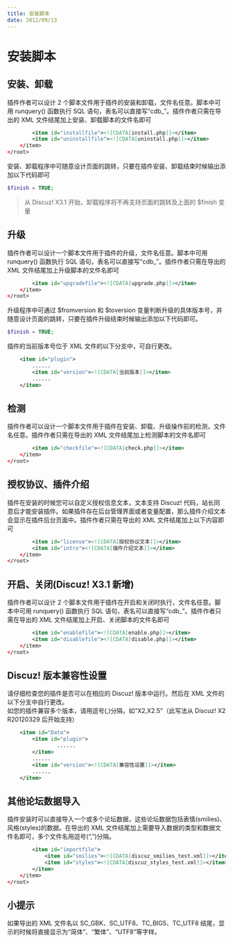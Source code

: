 ```yaml
---
title: 安装脚本
date: 2012/09/13
---
```

# 安装脚本
## 安装、卸载
插件作者可以设计 2 个脚本文件用于插件的安装和卸载，文件名任意。脚本中可用 runquery() 函数执行 SQL 语句，表名可以直接写“cdb_”。插件作者只需在导出的 XML 文件结尾加上安装、卸载脚本的文件名即可
```xml
        <item id="installfile"><![CDATA[install.php]]></item>
        <item id="uninstallfile"><![CDATA[uninstall.php]]></item>
    </item>
</root>
```
安装、卸载程序中可随意设计页面的跳转，只要在插件安装、卸载结束时候输出添加以下代码即可
```php
$finish = TRUE;
```
> 从 Discuz! X3.1 开始，卸载程序将不再支持页面的跳转及上面的 $finish 变量
## 升级
插件作者可以设计一个脚本文件用于插件的升级，文件名任意。脚本中可用 runquery() 函数执行 SQL 语句，表名可以直接写“cdb_”。插件作者只需在导出的 XML 文件结尾加上升级脚本的文件名即可
```xml
        <item id="upgradefile"><![CDATA[upgrade.php]]></item>
    </item>
</root>
```
升级程序中可通过 $fromversion 和 $toversion 变量判断升级的具体版本号，并随意设计页面的跳转，只要在插件升级结束时候输出添加以下代码即可。
```php
$finish = TRUE;
```
插件的当前版本号位于 XML 文件的以下分支中，可自行更改。
```xml
    <item id="plugin">
        ......
        <item id="version"><![CDATA[当前版本]]></item>
        ......
    </item>
```
## 检测
插件作者可以设计一个脚本文件用于插件在安装、卸载、升级操作前的检测，文件名任意。插件作者只需在导出的 XML 文件结尾加上检测脚本的文件名即可
```xml
        <item id="checkfile"><![CDATA[check.php]]></item>
    </item>
</root>
```
## 授权协议、插件介绍
插件在安装的时候您可以自定义授权信息文本，文本支持 Discuz! 代码，站长同意后才能安装插件。如果插件存在后台管理界面或者变量配置，那么插件介绍文本会显示在插件后台页面中。插件作者只需在导出的 XML 文件结尾加上以下内容即可
```xml
        <item id="license"><![CDATA[授权协议文本]]></item>
        <item id="intro"><![CDATA[插件介绍文本]]></item>
    </item>
</root>
```
## 开启、关闭(Discuz! X3.1 新增)
插件作者可以设计 2 个脚本文件用于插件在开启和关闭时执行，文件名任意。脚本中可用 runquery() 函数执行 SQL 语句，表名可以直接写“cdb_”。插件作者只需在导出的 XML 文件结尾加上开启、关闭脚本的文件名即可
```xml
        <item id="enablefile"><![CDATA[enable.php]]></item>
        <item id="disablefile"><![CDATA[disable.php]]></item>
    </item>
</root>
```
## Discuz! 版本兼容性设置
请仔细检查您的插件是否可以在相应的 Discuz! 版本中运行。然后在 XML 文件的以下分支中自行更改。  
如您的插件兼容多个版本，请用逗号(,)分隔，如“X2,X2.5”（此写法从 Discuz! X2 R20120329 后开始支持）
```xml
    <item id="Data">
        <item id="plugin">
                ......
        </item>
        ......
        <item id="version"><![CDATA[兼容性设置]]></item>
        ......
    </item>
```
## 其他论坛数据导入
插件安装时可以直接导入一个或多个论坛数据，这些论坛数据包括表情(smilies)、风格(styles)的数据。在导出的 XML 文件结尾加上需要导入数据的类型和数据文件名即可，多个文件名用逗号(“,”)分隔。
```xml
        <item id="importfile">
            <item id="smilies"><![CDATA[discuz_smilies_test.xml]]></item>
            <item id="styles"><![CDATA[discuz_styles_test.xml]]></item>
        </item>
    </item>
</root>
```
## 小提示

如果导出的 XML 文件名以 SC_GBK、SC_UTF8、TC_BIG5、TC_UTF8 结尾，显示的时候将直接显示为“简体”、“繁体”、“UTF8”等字样。